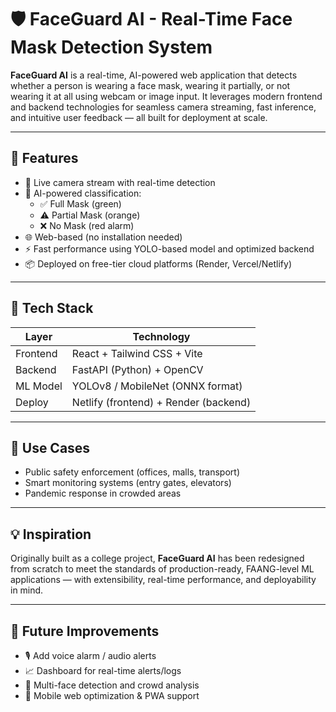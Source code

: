 # 🛡️ FaceGuard AI - Real-Time Face Mask Detection System

**FaceGuard AI** is a real-time, AI-powered web application that detects whether a person is wearing a face mask, wearing it partially, or not wearing it at all using webcam or image input. It leverages modern frontend and backend technologies for seamless camera streaming, fast inference, and intuitive user feedback — all built for deployment at scale.

---

## 🚀 Features

- 🎥 Live camera stream with real-time detection  
- 🧠 AI-powered classification:  
  - ✅ Full Mask (green)  
  - ⚠️ Partial Mask (orange)  
  - ❌ No Mask (red alarm)  
- 🌐 Web-based (no installation needed)  
- ⚡ Fast performance using YOLO-based model and optimized backend  
- 📦 Deployed on free-tier cloud platforms (Render, Vercel/Netlify)

---

## 🧰 Tech Stack

| Layer    | Technology                        |
|----------|-----------------------------------|
| Frontend | React + Tailwind CSS + Vite       |
| Backend  | FastAPI (Python) + OpenCV         |
| ML Model | YOLOv8 / MobileNet (ONNX format)  |
| Deploy   | Netlify (frontend) + Render (backend) |

---

## 🎯 Use Cases

- Public safety enforcement (offices, malls, transport)  
- Smart monitoring systems (entry gates, elevators)  
- Pandemic response in crowded areas

---

## 💡 Inspiration

Originally built as a college project, **FaceGuard AI** has been redesigned from scratch to meet the standards of production-ready, FAANG-level ML applications — with extensibility, real-time performance, and deployability in mind.

---

## 📌 Future Improvements

- 🎙️ Add voice alarm / audio alerts  
- 📈 Dashboard for real-time alerts/logs  
- 🤝 Multi-face detection and crowd analysis  
- 📱 Mobile web optimization & PWA support









